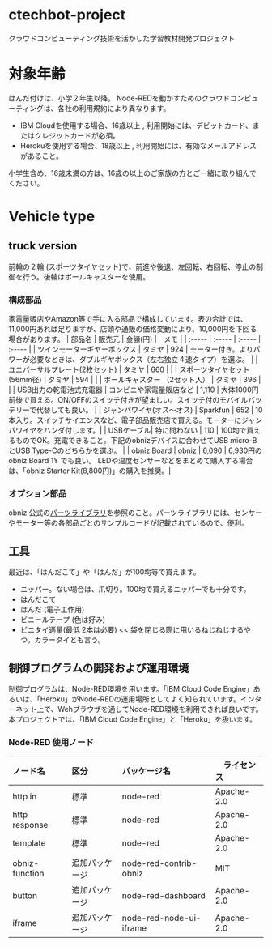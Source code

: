 # ctechbot-project
クラウドコンピューティング技術を活かした学習教材開発プロジェクト

# 対象年齢
はんだ付けは、小学２年生以降。
Node-REDを動かすためのクラウドコンピューティングは、各社の利用規約により異なります。
 - IBM Cloudを使用する場合、16歳以上 , 利用開始には、デビットカード、またはクレジットカードが必須。
 - Herokuを使用する場合、18歳以上 , 利用開始には、有効なメールアドレスがあること。

小学生含め、16歳未満の方は、16歳の以上のご家族の方とご一緒に取り組んでください。

# Vehicle type
## truck version
前輪の２輪 (スポーツタイヤセット)で、前進や後退、左回転、右回転、停止の制御を行う。後輪はボールキャスターを使用。
### 構成部品
家電量販店やAmazon等で手に入る部品で構成しています。表の合計では、11,000円あれば足りますが、店頭や通販の価格変動により、10,000円を下回る場合があります。
| 部品名 | 販売元 | 金額(円) |　メモ |
| :----- |  :----- | :----- | :----- |
| ツインモーターギヤーボックス  | タミヤ  | 924 | モーター付き。よりパワーが必要なときは、ダブルギヤボックス（左右独立４速タイプ）を選ぶ。 |
| ユニバーサルプレート(2枚セット) | タミヤ  | 660 | |
| スポーツタイヤセット(56mm径) | タミヤ | 594 | |
| ボールキャスター （2セット入） | タミヤ | 396 | |
| USB出力の乾電池式充電器 | コンビニや家電量販店など | 1,110 | 大体1000円前後で買える。ON/OFFのスイッチ付きが望ましい。スイッチ付のモバイルバッテリーで代替しても良い。 |
| ジャンパワイヤ(オス～オス) | Sparkfun | 652 | 10本入り。スイッチサイエンスなど、電子部品販売店で買える。モーターにジャンパワイヤをハンダ付します。|
| USBケーブル| 特に問わない | 110 | 100均で買えるものでOK。充電できること。下記のobnizデバイスに合わせてUSB micro-BとUSB Type-Cのどちらかを選ぶ。 |
| obniz Board | obniz | 6,090 | 6,930円のobniz Board 1Y でも良い。 LEDや温度センサーなどをまとめて購入する場合は、「obniz Starter Kit(8,800円)」の購入を推奨。|

### オプション部品 
obniz 公式の[パーツライブラリ](https://obniz.com/ja/sdk/parts)を参照のこと。パーツライブラリには、センサーやモーター等の各部品ごとのサンプルコードが記載されているので、便利。

## 工具
最近は、「はんだこて」や「はんだ」が100均等で買えます。
 - ニッパー。ない場合は、爪切り。100均で買えるニッパーでも十分です。
 - はんだこて
 - はんだ (電子工作用)
 - ビニールテープ (色は好み)
 - ビニタイ適量(最低 2本は必要) << 袋を閉じる際に用いるねじねじするやつ。カラータイとも言う。

## 制御プログラムの開発および運用環境
制御プログラムは、Node-RED環境を用います。「IBM Cloud Code Engine」あるいは、「Heroku」がNode-REDの運用場所としてよく知られています。インターネット上で、Wehブラウザを通してNode-RED環境を利用できれば良いです。本プロジェクトでは、「IBM Cloud Code Engine」と「Heroku」を扱います。
### Node-RED 使用ノード
| ノード名 | 区分 | パッケージ名|　ライセンス |
| :----- |  :----- | :----- | :----- |
| http in | 標準 | node-red | Apache-2.0 |
| http response | 標準 | node-red | Apache-2.0 |
| template | 標準 | node-red | Apache-2.0 |
| obniz-function | 追加パッケージ | node-red-contrib-obniz | MIT |
| button | 追加パッケージ | node-red-dashboard | Apache-2.0 |
| iframe | 追加パッケージ | node-red-node-ui-iframe | Apache-2.0 |
